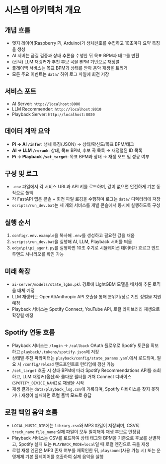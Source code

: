 # 시스템 아키텍처 개요

## 개념 흐름

* 엣지 레이어(Raspberry Pi, Arduino)가 생체신호를 수집하고 10초마다 요약 특징을 생성
* AI 서버는 품질 검증과 상태 추론을 수행한 뒤 목표 BPM과 태그를 반환
* (선택) LLM 재랭커가 추천 후보 곡을 BPM 기반으로 재정렬
* 플레이백 서비스는 목표 BPM과 상태를 받아 음악 재생을 트리거
* 모든 주요 이벤트는 `data/` 하위 로그 파일에 회전 저장

## 서비스 포트

* AI Server: `http://localhost:8000`
* LLM Recommender: `http://localhost:8010`
* Playback Server: `http://localhost:8020`

## 데이터 계약 요약

* **Pi → AI `/infer`**: 생체 특징(JSON) → 상태/확신도/목표 BPM/태그
* **AI → LLM `/rerank`**: 상태, 목표 BPM, 후보 곡 목록 → 재정렬된 ID 목록
* **Pi → Playback `/set_target`**: 목표 BPM과 상태 → 재생 모드 및 성공 여부

## 구성 및 로그

* `.env` 파일에서 각 서비스 URL과 API 키를 로드하며, 값이 없으면 안전하게 기본 동작으로 폴백
* 각 FastAPI 앱은 콘솔 + 회전 파일 로깅을 수행하며 로그는 `data/` 디렉터리에 저장
* `scripts/run_dev.bat`는 세 개의 서비스를 개별 콘솔에서 동시에 실행하도록 구성

## 실행 순서

1. `config/.env.example`을 복사해 `.env`를 생성하고 필요한 값을 채움
2. `scripts\run_dev.bat`을 실행해 AI, LLM, Playback 서버를 띄움
3. `edge\pi\pi_agent.py`를 실행하면 10초 주기로 시뮬레이션 데이터가 흐르고 엔드투엔드 시나리오를 확인 가능

## 미래 확장

* `ai-server/models/state_lgbm.pkl` 경로에 LightGBM 모델을 배치해 추론 로직을 대체 예정
* LLM 재랭커는 OpenAI/Anthropic API 호출을 통해 분위기/장르 기반 정렬을 지원 예정
* Playback 서비스는 Spotify Connect, YouTube API, 로컬 라이브러리 재생으로 확장될 예정

## Spotify 연동 흐름

* Playback 서비스는 `/login` → `/callback` OAuth 플로우로 Spotify 토큰을 확보하고 `playback/.tokens/spotify.json`에 저장
* 상태별 추천 파라미터는 `playback/config/state_params.yaml`에서 로드되며, 필요 시 `/config/reload` 엔드포인트로 런타임에 갱신 가능
* `/set_target` 호출 시 상태·BPM에 따라 Spotify Recommendations API를 조회하고, LLM 재랭커(옵션)와 쿨다운 필터를 거쳐 Connect 디바이스(`SPOTIFY_DEVICE_NAME`)로 재생을 시작
* 재생 결과는 `data/playback_log.csv`에 기록되며, Spotify 디바이스를 찾지 못하거나 재생이 실패하면 로컬 폴백 모드로 응답

## 로컬 백업 음악 흐름

* `LOCAL_MUSIC_DIR`에는 `library.csv`와 MP3 파일이 저장되며, CSV의 `track_name`·`file_name`·실제 파일이 모두 일치해야 재생 후보로 인정됨
* Playback 서비스는 CSV를 로드하여 상태 태그와 BPM을 기준으로 후보를 선별하고, Spotify 실패 또는 `PLAYBACK_MODE=local`일 때 로컬 엔진으로 곡을 재생
* 로컬 재생 엔진은 MP3 존재 여부를 재확인한 뒤, `playsound`(사용 가능 시) 또는 운영체제 기본 플레이어를 호출하여 실제 음악을 실행